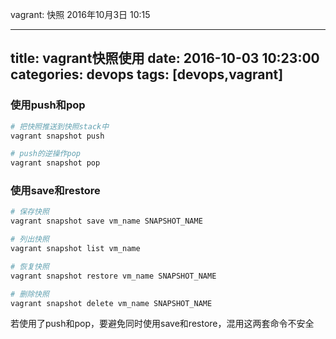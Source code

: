 vagrant: 快照
2016年10月3日
10:15

---
title: vagrant快照使用
date: 2016-10-03 10:23:00
categories: devops
tags: [devops,vagrant]
---
### 使用push和pop
``` bash
# 把快照推送到快照stack中
vagrant snapshot push

# push的逆操作pop
vagrant snapshot pop
```

### 使用save和restore
<!--more-->

``` bash
# 保存快照
vagrant snapshot save vm_name SNAPSHOT_NAME

# 列出快照
vagrant snapshot list vm_name

# 恢复快照
vagrant snapshot restore vm_name SNAPSHOT_NAME

# 删除快照
vagrant snapshot delete vm_name SNAPSHOT_NAME
```

若使用了push和pop，要避免同时使用save和restore，混用这两套命令不安全
